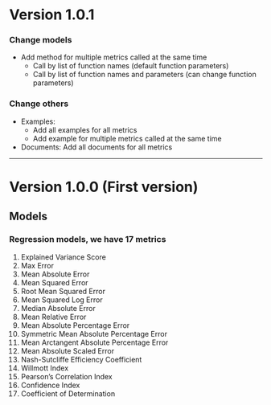 
# Version 1.0.1 

### Change models
+ Add method for multiple metrics called at the same time
    + Call by list of function names (default function parameters)
    + Call by list of function names and parameters (can change function parameters)
### Change others
+ Examples: 
    + Add all examples for all metrics
    + Add example for multiple metrics called at the same time
+ Documents: Add all documents for all metrics
    
---------------------------------------------------------------------
# Version 1.0.0 (First version)

## Models

### Regression models, we have 17 metrics 
1. Explained Variance Score
2. Max Error
3. Mean Absolute Error
4. Mean Squared Error
5. Root Mean Squared Error
6. Mean Squared Log Error
7. Median Absolute Error
8. Mean Relative Error
9. Mean Absolute Percentage Error
10. Symmetric Mean Absolute Percentage Error
11. Mean Arctangent Absolute Percentage Error
12. Mean Absolute Scaled Error
13. Nash-Sutcliffe Efficiency Coefficient
14. Willmott Index
15. Pearson’s Correlation Index
16. Confidence Index 
17. Coefficient of Determination

